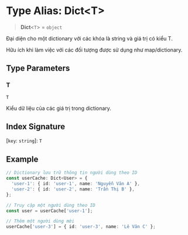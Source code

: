 # Type Alias: Dict\<T\>

> **Dict**\<`T`\> = `object`

Đại diện cho một dictionary với các khóa là string và giá trị có kiểu T.

Hữu ích khi làm việc với các đối tượng được sử dụng như map/dictionary.

## Type Parameters

### T

`T`

Kiểu dữ liệu của các giá trị trong dictionary.

## Index Signature

\[`key`: `string`\]: `T`

## Example

```typescript
// Dictionary lưu trữ thông tin người dùng theo ID
const userCache: Dict<User> = {
  'user-1': { id: 'user-1', name: 'Nguyễn Văn A' },
  'user-2': { id: 'user-2', name: 'Trần Thị B' },
};

// Truy cập một người dùng theo ID
const user = userCache['user-1'];

// Thêm một người dùng mới
userCache['user-3'] = { id: 'user-3', name: 'Lê Văn C' };
```
